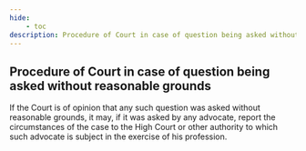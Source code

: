 ```yaml
---
hide:
    - toc
description: Procedure of Court in case of question being asked without reasonable grounds
---
```


## Procedure of Court in case of question being asked without reasonable grounds

If the Court is of opinion that any such question was asked without reasonable grounds, it may, if it was asked by any advocate, report the circumstances of the case to the High Court or other authority to which such advocate is subject in the exercise of his profession.
